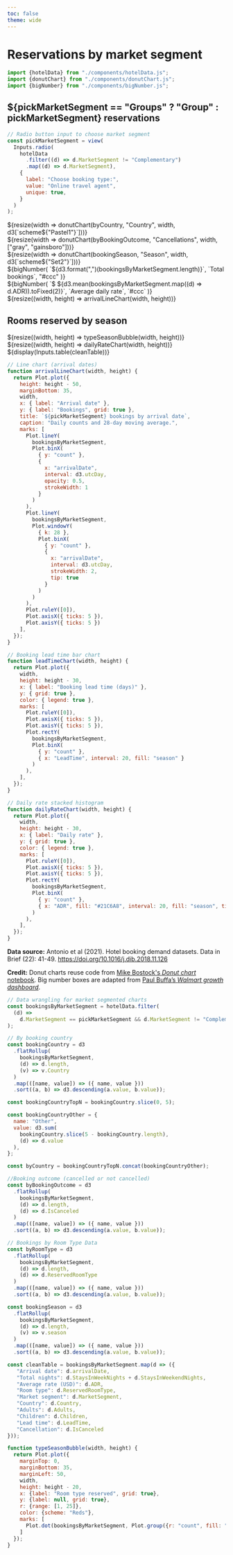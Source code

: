 ```yaml
---
toc: false
theme: wide
---
```


# Reservations by market segment

```js
import {hotelData} from "./components/hotelData.js";
import {donutChart} from "./components/donutChart.js";
import {bigNumber} from "./components/bigNumber.js";
```

## ${pickMarketSegment == "Groups" ? "Group" : pickMarketSegment} reservations

```js
// Radio button input to choose market segment
const pickMarketSegment = view(
  Inputs.radio(
    hotelData
      .filter((d) => d.MarketSegment != "Complementary")
      .map((d) => d.MarketSegment),
    {
      label: "Choose booking type:",
      value: "Online travel agent",
      unique: true,
    }
  )
);
```

<div class="grid grid-cols-4">
  <div class="card grid-rowspan-2">
    ${resize(width => donutChart(byCountry, "Country", width, d3[`scheme${"Pastel1"}`]))}
  </div>
  <div class="card grid-rowspan-2">
    ${resize(width => donutChart(byBookingOutcome, "Cancellations", width, ["gray", "gainsboro"]))}
  </div>
  <div class="card grid-rowspan-2">
    ${resize(width => donutChart(bookingSeason, "Season", width, d3[`scheme${"Set2"}`]))}
  </div>
  <div class="card grid-rowspan-1">
    ${bigNumber(
  `${d3.format(",")(bookingsByMarketSegment.length)}`,
  `Total bookings`,
  "#ccc"
)}
  </div>
  <div class="card grid-rowspan-1">
    ${bigNumber(
  `$ ${d3.mean(bookingsByMarketSegment.map((d) => d.ADR)).toFixed(2)}`,
  `Average daily rate`,
  `#ccc`
)}
  </div>
  <div class="card grid-colspan-4 grid-rowspan-2">
    ${resize((width, height) => arrivalLineChart(width, height))}
  </div>
  <div class="card grid-colspan-2 grid-rowspan-2">
  <h2>Rooms reserved by season</h2>
    ${resize((width, height) => typeSeasonBubble(width, height))}
  </div>
  <div class="card grid-colspan-2 grid-rowspan-2">
    ${resize((width, height) => dailyRateChart(width, height))}
  </div>
</div>

<div class="card" style="padding: 0">
${display(Inputs.table(cleanTable))}
</div>

```js
// Line chart (arrival dates)
function arrivalLineChart(width, height) {
  return Plot.plot({
    height: height - 50,
    marginBottom: 35,
    width,
    x: { label: "Arrival date" },
    y: { label: "Bookings", grid: true },
    title: `${pickMarketSegment} bookings by arrival date`,
    caption: "Daily counts and 28-day moving average.",
    marks: [
      Plot.lineY(
        bookingsByMarketSegment,
        Plot.binX(
          { y: "count" },
          {
            x: "arrivalDate",
            interval: d3.utcDay,
            opacity: 0.5,
            strokeWidth: 1
          }
        )
      ),
      Plot.lineY(
        bookingsByMarketSegment,
        Plot.windowY(
          { k: 28 },
          Plot.binX(
            { y: "count" },
            {
              x: "arrivalDate",
              interval: d3.utcDay,
              strokeWidth: 2,
              tip: true
            }
          )
        )
      ),
      Plot.ruleY([0]),
      Plot.axisX({ ticks: 5 }),
      Plot.axisY({ ticks: 5 })
    ],
  });
}
```

```js
// Booking lead time bar chart
function leadTimeChart(width, height) {
  return Plot.plot({
    width,
    height: height - 30,
    x: { label: "Booking lead time (days)" },
    y: { grid: true },
    color: { legend: true },
    marks: [
      Plot.ruleY([0]),
      Plot.axisX({ ticks: 5 }),
      Plot.axisY({ ticks: 5 }),
      Plot.rectY(
        bookingsByMarketSegment,
        Plot.binX(
          { y: "count" },
          { x: "LeadTime", interval: 20, fill: "season" }
        )
      ),
    ],
  });
}
```

```js
// Daily rate stacked histogram
function dailyRateChart(width, height) {
  return Plot.plot({
    width,
    height: height - 30,
    x: { label: "Daily rate" },
    y: { grid: true },
    color: { legend: true },
    marks: [
      Plot.ruleY([0]),
      Plot.axisX({ ticks: 5 }),
      Plot.axisY({ ticks: 5 }),
      Plot.rectY(
        bookingsByMarketSegment,
        Plot.binX(
          { y: "count" },
          { x: "ADR", fill: "#21C6A8", interval: 20, fill: "season", tip: true}
        )
      ),
    ],
  });
}
```

**Data source:** Antonio et al (2021). Hotel booking demand datasets. Data in Brief (22): 41-49. https://doi.org/10.1016/j.dib.2018.11.126

**Credit:** Donut charts reuse code from [Mike Bostock's _Donut chart_ notebook](https://observablehq.com/@d3/donut-chart/2). Big number boxes are adapted from [Paul Buffa’s _Walmart growth dashboard_](https://observablehq.com/d/a156c1245672f9bd).

```js
// Data wrangling for market segmented charts
const bookingsByMarketSegment = hotelData.filter(
  (d) =>
    d.MarketSegment == pickMarketSegment && d.MarketSegment != "Complementary"
);

// By booking country
const bookingCountry = d3
  .flatRollup(
    bookingsByMarketSegment,
    (d) => d.length,
    (v) => v.Country
  )
  .map(([name, value]) => ({ name, value }))
  .sort((a, b) => d3.descending(a.value, b.value));

const bookingCountryTopN = bookingCountry.slice(0, 5);

const bookingCountryOther = {
  name: "Other",
  value: d3.sum(
    bookingCountry.slice(5 - bookingCountry.length),
    (d) => d.value
  ),
};

const byCountry = bookingCountryTopN.concat(bookingCountryOther);

//Booking outcome (cancelled or not cancelled)
const byBookingOutcome = d3
  .flatRollup(
    bookingsByMarketSegment,
    (d) => d.length,
    (d) => d.IsCanceled
  )
  .map(([name, value]) => ({ name, value }))
  .sort((a, b) => d3.descending(a.value, b.value));

// Bookings by Room Type Data
const byRoomType = d3
  .flatRollup(
    bookingsByMarketSegment,
    (d) => d.length,
    (d) => d.ReservedRoomType
  )
  .map(([name, value]) => ({ name, value }))
  .sort((a, b) => d3.descending(a.value, b.value));

const bookingSeason = d3
  .flatRollup(
    bookingsByMarketSegment,
    (d) => d.length,
    (v) => v.season
  )
  .map(([name, value]) => ({ name, value }))
  .sort((a, b) => d3.descending(a.value, b.value));
```

```js
const cleanTable = bookingsByMarketSegment.map(d => ({
   "Arrival date": d.arrivalDate,
   "Total nights": d.StaysInWeekNights + d.StaysInWeekendNights,
   "Average rate (USD)": d.ADR,
   "Room type": d.ReservedRoomType,
   "Market segment": d.MarketSegment,
   "Country": d.Country,
   "Adults": d.Adults,
   "Children": d.Children,
   "Lead time": d.LeadTime,
   "Cancellation": d.IsCanceled
}));
```

```js
function typeSeasonBubble(width, height) {
  return Plot.plot({
    marginTop: 0,
    marginBottom: 35,
    marginLeft: 50,
    width,
    height: height - 20,
    x: {label: "Room type reserved", grid: true},
    y: {label: null, grid: true},
    r: {range: [1, 25]},
    color: {scheme: "Reds"},
    marks: [
      Plot.dot(bookingsByMarketSegment, Plot.group({r: "count", fill: "count"}, {y: "season", x: "ReservedRoomType", tip: true, stroke: "currentColor", strokeWidth: 0.5}))
    ]
  });
}
```
